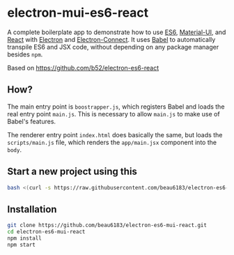 # electron-mui-es6-react

A complete boilerplate app to demonstrate how to use [ES6], [Material-UI], and [React] with
[Electron] and [Electron-Connect]. It uses [Babel] to automatically transpile ES6 and JSX code,
without depending on any package manager besides `npm`.

Based on https://github.com/b52/electron-es6-react

## How?

The main entry point is `boostrapper.js`, which registers Babel and loads the
real entry point `main.js`. This is necessary to allow `main.js` to make use of
Babel's features.

The renderer entry point `index.html` does basically the same, but loads the
`scripts/main.js` file, which renders the `app/main.jsx` component into the `body`.

## Start a new project using this

```bash
bash <(curl -s https://raw.githubusercontent.com/beau6183/electron-es6-mui-react/master/createProject.sh) <project name>
```

## Installation

```bash
git clone https://github.com/beau6183/electron-es6-mui-react.git
cd electron-es6-mui-react
npm install
npm start
```

[ES6]: http://exploringjs.com/
[React]: https://facebook.github.io/react/
[Electron]: http://electron.atom.io/
[Babel]: http://babeljs.io
[Electron-Connect]: https://github.com/Quramy/electron-connect
[Material-UI]: http://www.material-ui.com/